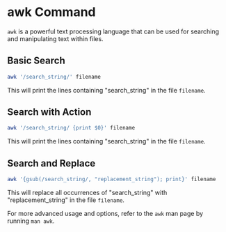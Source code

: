 # awk Command

`awk` is a powerful text processing language that can be used for searching and manipulating text within files.

## Basic Search
```sh
awk '/search_string/' filename
```
This will print the lines containing "search_string" in the file `filename`.

## Search with Action
```sh
awk '/search_string/ {print $0}' filename
```
This will print the lines containing "search_string" in the file `filename`.

## Search and Replace
```sh
awk '{gsub(/search_string/, "replacement_string"); print}' filename
```
This will replace all occurrences of "search_string" with "replacement_string" in the file `filename`.

For more advanced usage and options, refer to the `awk` man page by running `man awk`.